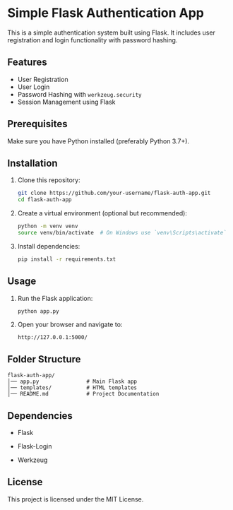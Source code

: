 # Simple Flask Authentication App

This is a simple authentication system built using Flask. It includes user registration and login functionality with password hashing.

## Features
- User Registration
- User Login
- Password Hashing with `werkzeug.security`
- Session Management using Flask

## Prerequisites
Make sure you have Python installed (preferably Python 3.7+).

## Installation
1. Clone this repository:
   ```sh
   git clone https://github.com/your-username/flask-auth-app.git
   cd flask-auth-app
   ```
2. Create a virtual environment (optional but recommended):
   ```sh
   python -m venv venv
   source venv/bin/activate  # On Windows use `venv\Scripts\activate`
   ```
3. Install dependencies:
   ```sh
   pip install -r requirements.txt
   ```

## Usage
1. Run the Flask application:
   ```sh
   python app.py
   ```
2. Open your browser and navigate to:
   ```
   http://127.0.0.1:5000/
   ```

## Folder Structure
```
flask-auth-app/
│── app.py               # Main Flask app
│── templates/           # HTML templates
│── README.md            # Project Documentation
```

## Dependencies
- Flask
- Flask-Login

- Werkzeug

## License
This project is licensed under the MIT License.

